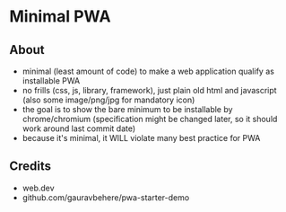 # Minimal PWA

## About
- minimal (least amount of code) to make a web application qualify as installable PWA
- no frills (css, js, library, framework), just plain old html and javascript (also some image/png/jpg for mandatory icon)
- the goal is to show the bare minimum to be installable by chrome/chromium (specification might be changed later, so it should work around last commit date)
- because it's minimal, it WILL violate many best practice for PWA

## Credits
- web.dev
- github.com/gauravbehere/pwa-starter-demo

